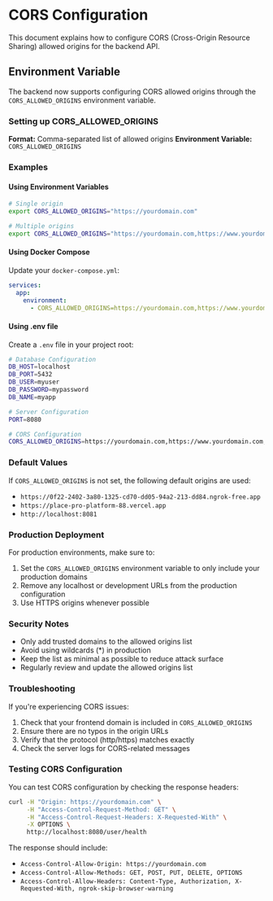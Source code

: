 # CORS Configuration

This document explains how to configure CORS (Cross-Origin Resource Sharing) allowed origins for the backend API.

## Environment Variable

The backend now supports configuring CORS allowed origins through the `CORS_ALLOWED_ORIGINS` environment variable.

### Setting up CORS_ALLOWED_ORIGINS

**Format:** Comma-separated list of allowed origins
**Environment Variable:** `CORS_ALLOWED_ORIGINS`

### Examples

#### Using Environment Variables

```bash
# Single origin
export CORS_ALLOWED_ORIGINS="https://yourdomain.com"

# Multiple origins
export CORS_ALLOWED_ORIGINS="https://yourdomain.com,https://www.yourdomain.com,http://localhost:3000"
```

#### Using Docker Compose

Update your `docker-compose.yml`:

```yaml
services:
  app:
    environment:
      - CORS_ALLOWED_ORIGINS=https://yourdomain.com,https://www.yourdomain.com,http://localhost:3000
```

#### Using .env file

Create a `.env` file in your project root:

```bash
# Database Configuration
DB_HOST=localhost
DB_PORT=5432
DB_USER=myuser
DB_PASSWORD=mypassword
DB_NAME=myapp

# Server Configuration
PORT=8080

# CORS Configuration
CORS_ALLOWED_ORIGINS=https://yourdomain.com,https://www.yourdomain.com,http://localhost:3000
```

### Default Values

If `CORS_ALLOWED_ORIGINS` is not set, the following default origins are used:

- `https://0f22-2402-3a80-1325-cd70-dd05-94a2-213-dd84.ngrok-free.app`
- `https://place-pro-platform-88.vercel.app`
- `http://localhost:8081`

### Production Deployment

For production environments, make sure to:

1. Set the `CORS_ALLOWED_ORIGINS` environment variable to only include your production domains
2. Remove any localhost or development URLs from the production configuration
3. Use HTTPS origins whenever possible

### Security Notes

- Only add trusted domains to the allowed origins list
- Avoid using wildcards (*) in production
- Keep the list as minimal as possible to reduce attack surface
- Regularly review and update the allowed origins list

### Troubleshooting

If you're experiencing CORS issues:

1. Check that your frontend domain is included in `CORS_ALLOWED_ORIGINS`
2. Ensure there are no typos in the origin URLs
3. Verify that the protocol (http/https) matches exactly
4. Check the server logs for CORS-related messages

### Testing CORS Configuration

You can test CORS configuration by checking the response headers:

```bash
curl -H "Origin: https://yourdomain.com" \
     -H "Access-Control-Request-Method: GET" \
     -H "Access-Control-Request-Headers: X-Requested-With" \
     -X OPTIONS \
     http://localhost:8080/user/health
```

The response should include:
- `Access-Control-Allow-Origin: https://yourdomain.com`
- `Access-Control-Allow-Methods: GET, POST, PUT, DELETE, OPTIONS`
- `Access-Control-Allow-Headers: Content-Type, Authorization, X-Requested-With, ngrok-skip-browser-warning` 